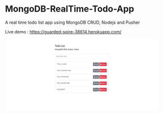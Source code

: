 # MongoDB-RealTime-Todo-App
A real time todo list app using MongoDB CRUD, Nodejs and Pusher

Live demo : https://guarded-spire-38614.herokuapp.com/

![alt text](https://github.com/nishikantparmariam/MongoDB-RealTime-Todo-App/blob/master/snap.png)
